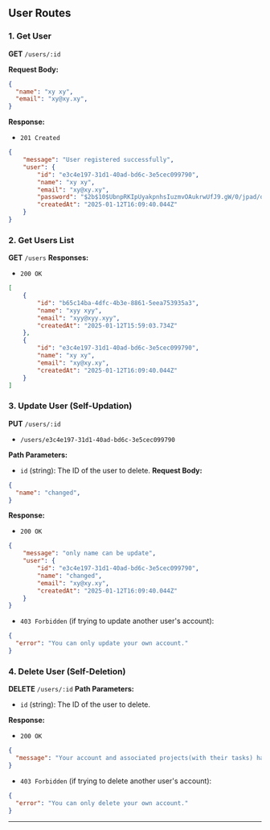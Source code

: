 ## User Routes
### 1. **Get User**
**GET** `/users/:id`

**Request Body:**
```json
{
  "name": "xy xy",
  "email": "xy@xy.xy",
}
```
**Response:**
- `201 Created`
```json
{
    "message": "User registered successfully",
    "user": {
        "id": "e3c4e197-31d1-40ad-bd6c-3e5cec099790",
        "name": "xy xy",
        "email": "xy@xy.xy",
        "password": "$2b$10$UbnpRKIpUyakpnhsIuzmvOAukrwUfJ9.gW/0/jpad/qqg31Nze1OG",
        "createdAt": "2025-01-12T16:09:40.044Z"
    }
}
```

### 2. **Get Users List**
**GET** `/users`
**Responses:**
- `200 OK`
```json
[
    {
        "id": "b65c14ba-4dfc-4b3e-8861-5eea753935a3",
        "name": "xyy xyy",
        "email": "xyy@xyy.xyy",
        "createdAt": "2025-01-12T15:59:03.734Z"
    },
    {
        "id": "e3c4e197-31d1-40ad-bd6c-3e5cec099790",
        "name": "xy xy",
        "email": "xy@xy.xy",
        "createdAt": "2025-01-12T16:09:40.044Z"
    }
]
```

### 3. **Update User (Self-Updation)**
**PUT** `/users/:id`
- `/users/e3c4e197-31d1-40ad-bd6c-3e5cec099790`

**Path Parameters:**
- `id` (string): The ID of the user to delete.
**Request Body:**
```json
{
  "name": "changed",
}
```
**Response:**
- `200 OK`
```json
{
    "message": "only name can be update",
    "user": {
        "id": "e3c4e197-31d1-40ad-bd6c-3e5cec099790",
        "name": "changed",
        "email": "xy@xy.xy",
        "createdAt": "2025-01-12T16:09:40.044Z"
    }
}
```

- `403 Forbidden` (if trying to update another user's account):
```json
{
  "error": "You can only update your own account."
}
```



### 4. **Delete User (Self-Deletion)**
**DELETE** `/users/:id`
**Path Parameters:**
- `id` (string): The ID of the user to delete.

**Response:**
- `200 OK`
```json
{
  "message": "Your account and associated projects(with their tasks) have been successfully deleted and your assigned task transfer to their project owner."
}
```

- `403 Forbidden` (if trying to delete another user's account):
```json
{
  "error": "You can only delete your own account."
}
```

---
